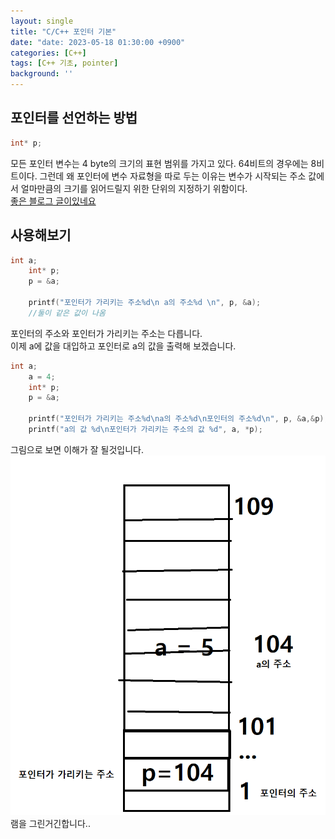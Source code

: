 ```yaml
---
layout: single
title: "C/C++ 포인터 기본"
date: "date: 2023-05-18 01:30:00 +0900"
categories: [C++]
tags: [C++ 기초, pointer]
background: ''
---
```

## 포인터를 선언하는 방법
```c++
int* p;
```
모든 포인터 변수는 4 byte의 크기의 표현 범위를 가지고 있다. 64비트의 경우에는 8비트이다. 그런데 왜 포인터에 변수 자료형을 따로 두는 이유는 변수가 시작되는 주소 값에서 얼마만큼의 크기를 읽어드릴지 위한 단위의 지정​하기 위함​이다.  
[좋은 블로그 글이있네요](https://programist.tistory.com/entry/C-%EC%96%B8%EC%96%B4-%ED%8F%AC%EC%9D%B8%ED%84%B0-%EB%B3%80%EC%88%98-%EC%9E%90%EB%A3%8C%ED%98%95%EC%9D%B4-%ED%95%84%EC%9A%94%ED%95%9C-%EC%9D%B4%EC%9C%A0)
  
## 사용해보기
```c
int a;
	int* p;
	p = &a;

	printf("포인터가 가리키는 주소%d\n a의 주소%d \n", p, &a);
    //둘이 같은 값이 나옴
```
포인터의 주소와 포인터가 가리키는 주소는 다릅니다.  
이제 a에 값을 대입하고 포인터로 a의 값을 출력해 보겠습니다.
```c
int a;
	a = 4;
	int* p;
	p = &a;

	printf("포인터가 가리키는 주소%d\na의 주소%d\n포인터의 주소%d\n", p, &a,&p);
	printf("a의 값 %d\n포인터가 가리키는 주소의 값 %d", a, *p);
```
그림으로 보면 이해가 잘 될것입니다.   
![shot](/assets/images/po.PNG)  
램을 그린거긴합니다..
